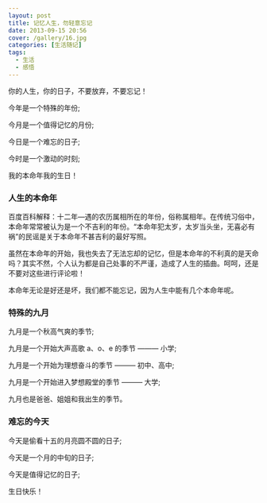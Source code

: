 ```yaml
---
layout: post
title: 记忆人生，勿轻意忘记
date: 2013-09-15 20:56
cover: /gallery/16.jpg
categories: [生活随记]
tags: 
  - 生活
  - 感悟
---
```


你的人生，你的日子，不要放弃，不要忘记！

今年是一个特殊的年份;

今月是一个值得记忆的月份;

今日是一个难忘的日子;

今时是一个激动的时刻;

我的本命年我的生日！

<!--more-->

### 人生的本命年

百度百科解释：十二年—遇的农历属相所在的年份，俗称属相年。在传统习俗中，本命年常常被认为是一个不吉利的年份。“本命年犯太岁，太岁当头坐，无喜必有祸”的民谣是关于本命年不甚吉利的最好写照。

虽然在本命年的开始，我也失去了无法忘却的记忆，但是本命年的不利真的是天命吗？其实不然，个人认为都是自己处事的不严谨，造成了人生的插曲。呵呵，还是不要对这些进行评论啦！

本命年无论是好还是坏，我们都不能忘记，因为人生中能有几个本命年呢。

### 特殊的九月

九月是一个秋高气爽的季节;

九月是一个开始大声高歌 a、o、e 的季节 ——— 小学;

九月是一个开始为理想奋斗的季节 ——— 初中、高中;

九月是一个开始进入梦想殿堂的季节 ——— 大学;

九月也是爸爸、姐姐和我出生的季节。

### 难忘的今天

今天是偷看十五的月亮圆不圆的日子;

今天是一个月的中旬的日子;

今天是值得记忆的日子;

生日快乐！
